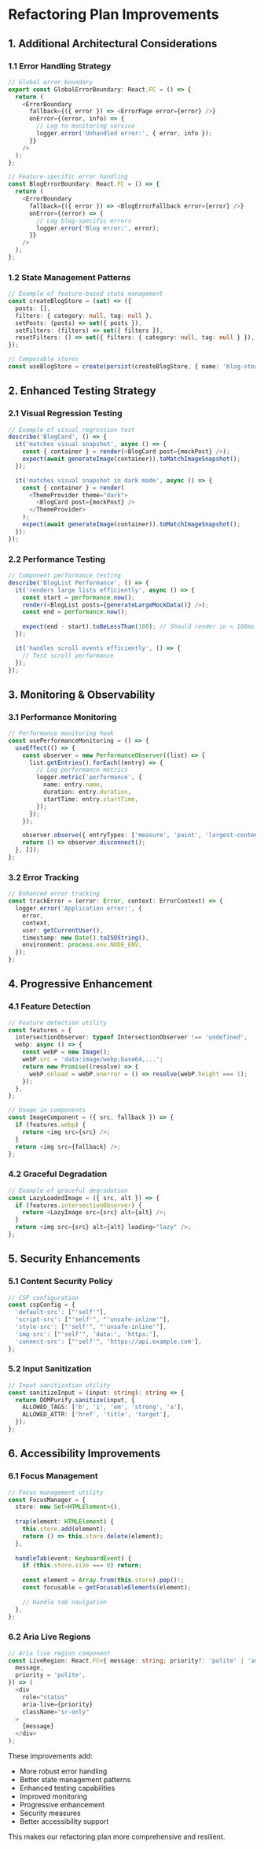 # Refactoring Plan Improvements

## 1. Additional Architectural Considerations

### 1.1 Error Handling Strategy
```typescript
// Global error boundary
export const GlobalErrorBoundary: React.FC = () => {
  return (
    <ErrorBoundary
      fallback={({ error }) => <ErrorPage error={error} />}
      onError={(error, info) => {
        // Log to monitoring service
        logger.error('Unhandled error:', { error, info });
      }}
    />
  );
};

// Feature-specific error handling
const BlogErrorBoundary: React.FC = () => {
  return (
    <ErrorBoundary
      fallback={({ error }) => <BlogErrorFallback error={error} />}
      onError={(error) => {
        // Log blog-specific errors
        logger.error('Blog error:', error);
      }}
    />
  );
};
```

### 1.2 State Management Patterns
```typescript
// Example of feature-based state management
const createBlogStore = (set) => ({
  posts: [],
  filters: { category: null, tag: null },
  setPosts: (posts) => set({ posts }),
  setFilters: (filters) => set({ filters }),
  resetFilters: () => set({ filters: { category: null, tag: null } }),
});

// Composable stores
const useBlogStore = create(persist(createBlogStore, { name: 'blog-store' }));
```

## 2. Enhanced Testing Strategy

### 2.1 Visual Regression Testing
```typescript
// Example of visual regression test
describe('BlogCard', () => {
  it('matches visual snapshot', async () => {
    const { container } = render(<BlogCard post={mockPost} />);
    expect(await generateImage(container)).toMatchImageSnapshot();
  });

  it('matches visual snapshot in dark mode', async () => {
    const { container } = render(
      <ThemeProvider theme="dark">
        <BlogCard post={mockPost} />
      </ThemeProvider>
    );
    expect(await generateImage(container)).toMatchImageSnapshot();
  });
});
```

### 2.2 Performance Testing
```typescript
// Component performance testing
describe('BlogList Performance', () => {
  it('renders large lists efficiently', async () => {
    const start = performance.now();
    render(<BlogList posts={generateLargeMockData()} />);
    const end = performance.now();
    
    expect(end - start).toBeLessThan(100); // Should render in < 100ms
  });

  it('handles scroll events efficiently', () => {
    // Test scroll performance
  });
});
```

## 3. Monitoring & Observability

### 3.1 Performance Monitoring
```typescript
// Performance monitoring hook
const usePerformanceMonitoring = () => {
  useEffect(() => {
    const observer = new PerformanceObserver((list) => {
      list.getEntries().forEach((entry) => {
        // Log performance metrics
        logger.metric('performance', {
          name: entry.name,
          duration: entry.duration,
          startTime: entry.startTime,
        });
      });
    });

    observer.observe({ entryTypes: ['measure', 'paint', 'largest-contentful-paint'] });
    return () => observer.disconnect();
  }, []);
};
```

### 3.2 Error Tracking
```typescript
// Enhanced error tracking
const trackError = (error: Error, context: ErrorContext) => {
  logger.error('Application error:', {
    error,
    context,
    user: getCurrentUser(),
    timestamp: new Date().toISOString(),
    environment: process.env.NODE_ENV,
  });
};
```

## 4. Progressive Enhancement

### 4.1 Feature Detection
```typescript
// Feature detection utility
const features = {
  intersectionObserver: typeof IntersectionObserver !== 'undefined',
  webp: async () => {
    const webP = new Image();
    webP.src = 'data:image/webp;base64,...';
    return new Promise((resolve) => {
      webP.onload = webP.onerror = () => resolve(webP.height === 1);
    });
  },
};

// Usage in components
const ImageComponent = ({ src, fallback }) => {
  if (features.webp) {
    return <img src={src} />;
  }
  return <img src={fallback} />;
};
```

### 4.2 Graceful Degradation
```typescript
// Example of graceful degradation
const LazyLoadedImage = ({ src, alt }) => {
  if (features.intersectionObserver) {
    return <LazyImage src={src} alt={alt} />;
  }
  return <img src={src} alt={alt} loading="lazy" />;
};
```

## 5. Security Enhancements

### 5.1 Content Security Policy
```typescript
// CSP configuration
const cspConfig = {
  'default-src': ["'self'"],
  'script-src': ["'self'", "'unsafe-inline'"],
  'style-src': ["'self'", "'unsafe-inline'"],
  'img-src': ["'self'", 'data:', 'https:'],
  'connect-src': ["'self'", 'https://api.example.com'],
};
```

### 5.2 Input Sanitization
```typescript
// Input sanitization utility
const sanitizeInput = (input: string): string => {
  return DOMPurify.sanitize(input, {
    ALLOWED_TAGS: ['b', 'i', 'em', 'strong', 'a'],
    ALLOWED_ATTR: ['href', 'title', 'target'],
  });
};
```

## 6. Accessibility Improvements

### 6.1 Focus Management
```typescript
// Focus management utility
const FocusManager = {
  store: new Set<HTMLElement>(),
  
  trap(element: HTMLElement) {
    this.store.add(element);
    return () => this.store.delete(element);
  },
  
  handleTab(event: KeyboardEvent) {
    if (this.store.size === 0) return;
    
    const element = Array.from(this.store).pop()!;
    const focusable = getFocusableElements(element);
    
    // Handle tab navigation
  },
};
```

### 6.2 Aria Live Regions
```typescript
// Aria live region component
const LiveRegion: React.FC<{ message: string; priority?: 'polite' | 'assertive' }> = ({
  message,
  priority = 'polite',
}) => (
  <div
    role="status"
    aria-live={priority}
    className="sr-only"
  >
    {message}
  </div>
);
```

These improvements add:
- More robust error handling
- Better state management patterns
- Enhanced testing capabilities
- Improved monitoring
- Progressive enhancement
- Security measures
- Better accessibility support

This makes our refactoring plan more comprehensive and resilient.